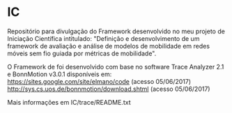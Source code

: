 # IC
Repositório para divulgação do Framework desenvolvido no meu projeto de Iniciação Científica intitulado:
"Definição e desenvolvimento de um framework de avaliação e análise de modelos de mobilidade em redes móveis sem fio guiada por métricas de mobilidade".

O Framework de foi desenvolvido com base no software Trace Analyzer 2.1 e BonnMotion v3.0.1 disponíveis em:
https://sites.google.com/site/elmano/code (acesso 05/06/2017)
http://sys.cs.uos.de/bonnmotion/download.shtml (acesso 05/06/2017)

Mais informações em IC/trace/README.txt
